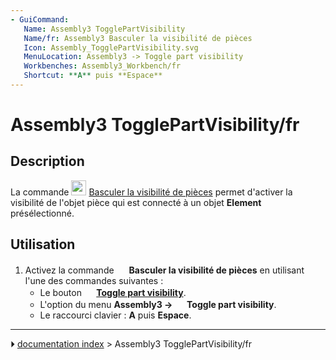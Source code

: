 ```yaml
---
- GuiCommand:
   Name: Assembly3 TogglePartVisibility
   Name/fr: Assembly3 Basculer la visibilité de pièces
   Icon: Assembly_TogglePartVisibility.svg‎‎
   MenuLocation: Assembly3 -> Toggle part visibility
   Workbenches: Assembly3_Workbench/fr
   Shortcut: **A** puis **Espace**
---
```


# Assembly3 TogglePartVisibility/fr

## Description

La commande <img alt="" src=images/Assembly_TogglePartVisibility.svg  style="width:24px;"> [Basculer la visibilité de pièces](Assembly3_TogglePartVisibility/fr.md) permet d\'activer la visibilité de l\'objet pièce qui est connecté à un objet **Element** présélectionné.

## Utilisation

1.  Activez la commande <img alt="" src=images/Assembly_TogglePartVisibility.svg  style="width:16px;"> **Basculer la visibilité de pièces** en utilisant l\'une des commandes suivantes :
    -   Le bouton **<img src="images/Assembly_TogglePartVisibility.svg" width=16px> [Toggle part visibility](Assembly3_TogglePartVisibility/fr.md)**.
    -   L\'option du menu **Assembly3 → <img src="images/Assembly_TogglePartVisibility.svg" width=16px> Toggle part visibility**.
    -   Le raccourci clavier : **A** puis **Espace**.



---
⏵ [documentation index](../README.md) > Assembly3 TogglePartVisibility/fr
